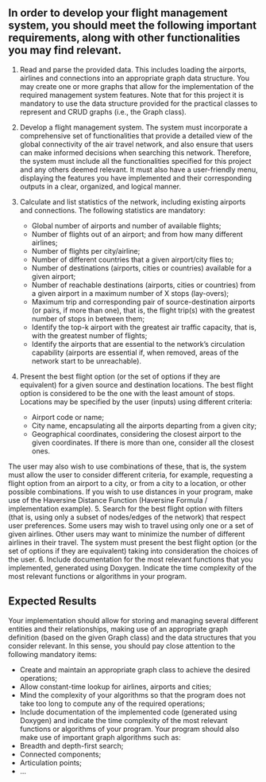## In order to develop your flight management system, you should meet the following important requirements, along with other functionalities you may find relevant.

1. Read and parse the provided data. This includes loading the airports, airlines and connections into
an appropriate graph data structure. You may create one or more graphs that allow for the
implementation of the required management system features. Note that for this project it is
mandatory to use the data structure provided for the practical classes to represent and CRUD
graphs (i.e., the Graph class).
2. Develop a flight management system. The system must incorporate a comprehensive set of
functionalities that provide a detailed view of the global connectivity of the air travel network, and
also ensure that users can make informed decisions when searching this network. Therefore, the
system must include all the functionalities specified for this project and any others deemed relevant.
It must also have a user-friendly menu, displaying the features you have implemented and their
corresponding outputs in a clear, organized, and logical manner.
3. Calculate and list statistics of the network, including existing airports and connections. The following statistics 
are mandatory:

   - Global number of airports and number of available flights; 
   - Number of flights out of an airport; and from how many different airlines; 
   - Number of flights per city/airline; 
   - Number of different countries that a given airport/city flies to; 
   - Number of destinations (airports, cities or countries) available for a given airport; 
   - Number of reachable destinations (airports, cities or countries) from a given airport in a maximum number of X stops (lay-overs); 
   - Maximum trip and corresponding pair of source-destination airports (or pairs, if more than one), that is, the flight trip(s) with the greatest number of stops in between them;
   - Identify the top-k airport with the greatest air traffic capacity, that is, with the greatest number of flights; 
   - Identify the airports that are essential to the network’s circulation capability (airports are essential if, when removed, areas of the network start to be unreachable).
4. Present the best flight option (or the set of options if they are equivalent) for a given source and
   destination locations. The best flight option is considered to be the one with the least amount of stops.
   Locations may be specified by the user (inputs) using different criteria:

   - Airport code or name;
   - City name, encapsulating all the airports departing from a given city; 
   - Geographical coordinates, considering the closest airport to the given coordinates. If there is
   more than one, consider all the closest ones.

The user may also wish to use combinations of these, that is, the system must allow the user to
   consider different criteria, for example, requesting a flight option from an airport to a city, or from a
   city to a location, or other possible combinations. If you wish to use distances in your program, make
   use of the Haversine Distance Function (Haversine Formula / implementation example). 
5. Search for the best flight option with filters (that is, using only a subset of nodes/edges of the
   network) that respect user preferences. Some users may wish to travel using only one or a set of given
   airlines. Other users may want to minimize the number of different airlines in their travel. The system
   must present the best flight option (or the set of options if they are equivalent) taking into
   consideration the choices of the user. 
6. Include documentation for the most relevant functions that you implemented, generated using
   Doxygen. Indicate the time complexity of the most relevant functions or algorithms in your program.
   
## Expected Results
   Your implementation should allow for storing and managing several different entities and their relationships,
   making use of an appropriate graph definition (based on the given Graph class) and the data structures that
   you consider relevant. In this sense, you should pay close attention to the following mandatory items:
   - Create and maintain an appropriate graph class to achieve the desired operations; 
   - Allow constant-time lookup for airlines, airports and cities; 
   - Mind the complexity of your algorithms so that the program does not take too long to compute any
   of the required operations; 
   - Include documentation of the implemented code (generated using Doxygen) and indicate the time
   complexity of the most relevant functions or algorithms of your program.
   Your program should also make use of important graph algorithms such as:
   - Breadth and depth-first search; 
   - Connected components; 
   - Articulation points; 
   - ...